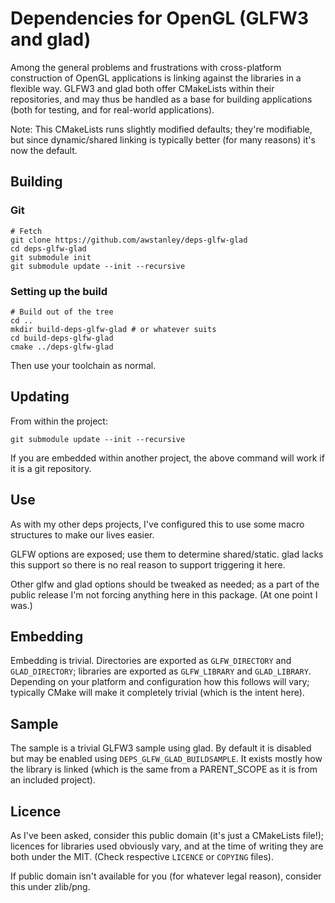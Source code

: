 # Dependencies for OpenGL (GLFW3 and glad)

Among the general problems and frustrations with cross-platform construction of OpenGL applications is linking against the libraries in a flexible way.  GLFW3 and glad both offer CMakeLists within their repositories, and may thus be handled as a base for building applications (both for testing, and for real-world applications).

Note: This CMakeLists runs slightly modified defaults; they're modifiable, but since dynamic/shared linking is typically better (for many reasons) it's now the default.

## Building

### Git

    # Fetch
    git clone https://github.com/awstanley/deps-glfw-glad
    cd deps-glfw-glad
    git submodule init
    git submodule update --init --recursive


### Setting up the build

    # Build out of the tree
    cd ..
    mkdir build-deps-glfw-glad # or whatever suits
    cd build-deps-glfw-glad
    cmake ../deps-glfw-glad

Then use your toolchain as normal.

## Updating

From within the project:

    git submodule update --init --recursive

If you are embedded within another project, the above command will work if it is a git repository.

## Use

As with my other deps projects, I've configured this to use some macro structures to make our lives easier.  

GLFW options are exposed; use them to determine shared/static.  glad lacks this support so there is no real reason to support triggering it here.

Other glfw and glad options should be tweaked as needed; as a part of the public release I'm not forcing anything here in this package.  (At one point I was.)

## Embedding

Embedding is trivial.  Directories are exported as `GLFW_DIRECTORY` and `GLAD_DIRECTORY`; libraries are exported as `GLFW_LIBRARY` and `GLAD_LIBRARY`.  Depending on your platform and configuration how this follows will vary; typically CMake will make it completely trivial (which is the intent here).

## Sample

The sample is a trivial GLFW3 sample using glad.  By default it is disabled but may be enabled using `DEPS_GLFW_GLAD_BUILDSAMPLE`.  It exists mostly how the library is linked (which is the same from a PARENT_SCOPE as it is from an included project).

## Licence

As I've been asked, consider this public domain (it's just a CMakeLists file!); licences for libraries used obviously vary, and at the time of writing they are both under the MIT.  (Check respective `LICENCE` or `COPYING` files).

If public domain isn't available for you (for whatever legal reason), consider this under zlib/png.